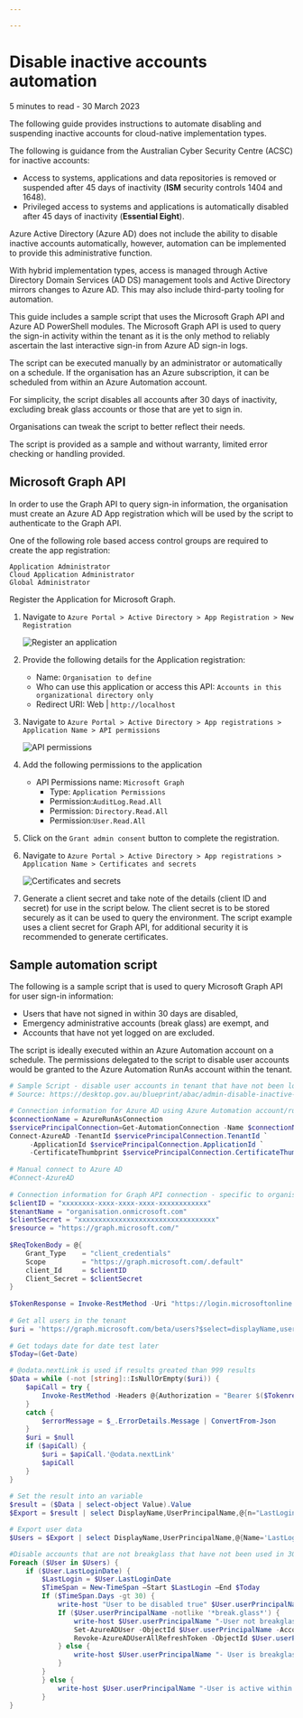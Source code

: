 ```yaml
---

---
```


# Disable inactive accounts automation

<p id="date-and-time">5 minutes to read - 30 March 2023</p>

The following guide provides instructions to automate disabling and suspending inactive accounts for cloud-native implementation types.

The following is guidance from the Australian Cyber Security Centre (ACSC) for inactive accounts:

- Access to systems, applications and data repositories is removed or suspended after 45 days of inactivity (**ISM** security controls 1404 and 1648).
- Privileged access to systems and applications is automatically disabled after 45 days of inactivity (**Essential Eight**).

Azure Active Directory (Azure AD) does not include the ability to disable inactive accounts automatically, however, automation can be implemented to provide this administrative function.

With hybrid implementation types, access is managed through Active Directory Domain Services (AD DS) management tools and Active Directory mirrors changes to Azure AD. This may also include third-party tooling for automation.

This guide includes a sample script that uses the Microsoft Graph API and Azure AD PowerShell modules. The Microsoft Graph API is used to query the sign-in activity within the tenant as it is the only method to reliably ascertain the last interactive sign-in from Azure AD sign-in logs. 

The script can be executed manually by an administrator or automatically on a schedule. If the organisation has an Azure subscription, it can be scheduled from within an Azure Automation account.

For simplicity, the script disables all accounts after 30 days of inactivity, excluding break glass accounts or those that are yet to sign in.

Organisations can tweak the script to better reflect their needs.

The script is provided as a sample and without warranty, limited error checking or handling provided.

## Microsoft Graph API

In order to use the Graph API to query sign-in information, the organisation must create an Azure AD App registration which will be used by the script to authenticate to the Graph API.

One of the following role based access control groups are required to create the app registration:

```
Application Administrator
Cloud Application Administrator
Global Administrator 
```

Register the Application for Microsoft Graph.

1. Navigate to `Azure Portal > Active Directory > App Registration > New Registration`

   ![Register an application](../img/abac/app-registration.png#center)

2. Provide the following details for the Application registration:

   - Name: `Organisation to define`
   - Who can use this application or access this API: `Accounts in this organizational directory only`
   - Redirect URI: Web \| `http://localhost`

3. Navigate to `Azure Portal > Active Directory > App registrations > Application Name > API permissions`

   ![API permissions](../img/abac/app-registration-api.png#center)

4. Add the following permissions to the application

   - API Permissions name: `Microsoft Graph`
     - Type: `Application Permissions`
     - Permission:`AuditLog.Read.All`
     - Permission: `Directory.Read.All`
     - Permission:`User.Read.All`

5. Click on the `Grant admin consent`  button to complete the registration.

6. Navigate to `Azure Portal > Active Directory > App registrations > Application Name > Certificates and secrets`

   ![Certificates and secrets](../img/abac/app-registration-secret.png#center)

7. Generate a client secret and take note of the details (client ID and secret) for use in the script below. The client secret is to be stored securely as it can be used to query the environment. The script example uses a client secret for Graph API, for additional security it is recommended to generate certificates.

## Sample automation script

The following is a sample script that is used to query Microsoft Graph API for user sign-in information:

- Users that have not signed in within 30 days are disabled,
- Emergency administrative accounts (break glass) are exempt, and
- Accounts that have not yet logged on are excluded.

The script is ideally executed within an Azure Automation account on a schedule. The permissions delegated to the script to disable user accounts would be granted to the Azure Automation RunAs account within the tenant.

```powershell
# Sample Script - disable user accounts in tenant that have not been logged in within 30 days
# Source: https://desktop.gov.au/blueprint/abac/admin-disable-inactive-users.html

# Connection information for Azure AD using Azure Automation account/runbook
$connectionName = AzureRunAsConnection
$servicePrincipalConnection=Get-AutomationConnection -Name $connectionName         
Connect-AzureAD -TenantId $servicePrincipalConnection.TenantId `
     -ApplicationId $servicePrincipalConnection.ApplicationId `
     -CertificateThumbprint $servicePrincipalConnection.CertificateThumbprint
 
# Manual connect to Azure AD
#Connect-AzureAD   
 
# Connection information for Graph API connection - specific to organisation
$clientID = "xxxxxxxx-xxxx-xxxx-xxxx-xxxxxxxxxxxx"
$tenantName = "organisation.onmicrosoft.com"
$clientSecret = "xxxxxxxxxxxxxxxxxxxxxxxxxxxxxxxxxx"
$resource = "https://graph.microsoft.com/"
 
$ReqTokenBody = @{
    Grant_Type    = "client_credentials"
    Scope         = "https://graph.microsoft.com/.default"
    client_Id     = $clientID
    Client_Secret = $clientSecret
} 
 
$TokenResponse = Invoke-RestMethod -Uri "https://login.microsoftonline.com/$TenantName/oauth2/v2.0/token" -Method POST -Body $ReqTokenBody
 
# Get all users in the tenant
$uri = 'https://graph.microsoft.com/beta/users?$select=displayName,userPrincipalName,signInActivity'
 
# Get todays date for date test later
$Today=(Get-Date)

# @odata.nextLink is used if results greated than 999 results
$Data = while (-not [string]::IsNullOrEmpty($uri)) {
    $apiCall = try {
        Invoke-RestMethod -Headers @{Authorization = "Bearer $($Tokenresponse.access_token)"} -Uri $uri -Method Get
    }
    catch {
        $errorMessage = $_.ErrorDetails.Message | ConvertFrom-Json
    }
    $uri = $null
    if ($apiCall) {
        $uri = $apiCall.'@odata.nextLink'
        $apiCall
    }
}
 
# Set the result into an variable
$result = ($Data | select-object Value).Value
$Export = $result | select DisplayName,UserPrincipalName,@{n="LastLoginDate";e={$_.signInActivity.lastSignInDateTime}}

# Export user data
$Users = $Export | select DisplayName,UserPrincipalName,@{Name='LastLoginDate';Expression={[datetime]::Parse($_.LastLoginDate)}}

#Disable accounts that are not breakglass that have not been used in 30 days.
Foreach ($User in $Users) {
    if ($User.LastLoginDate) {        
        $LastLogin = $User.LastLoginDate
        $TimeSpan = New-TimeSpan –Start $LastLogin –End $Today
        If ($TimeSpan.Days -gt 30) {
            write-host "User to be disabled true" $User.userPrincipalName "Last logon:"$user.LastLoginDate $TimeSpan.Days "days ago"
            If ($User.userPrincipalName -notlike '*break.glass*') {
                write-host $User.userPrincipalName "-User not breakglass account, proceed with disable of user"
                Set-AzureADUser -ObjectId $User.userPrincipalName -AccountEnabled $false
                Revoke-AzureADUserAllRefreshToken -ObjectId $User.userPrincipalName
            } else {
                write-host $User.userPrincipalName "- User is breakglass account, no action taken on user"
            }               
        }
        } else {
            write-host $User.userPrincipalName "-User is active within 30 day threshold, last logon:"$user.LastLoginDate " " $TimeSpan.Days " days ago"
        }
}
```
